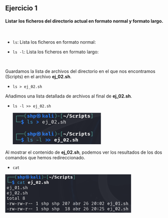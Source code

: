 <h2>Ejercicio 1</h2>

<h4>Listar los ficheros del directorio actual en formato normal y formato largo.</h4>

<br>

- `ls`: Lista los ficheros en formato normal:

- `ls -l`: Lista los ficheros en formato largo:

<br>

Guardamos la lista de archivos del directorio en el que nos encontramos (Scripts) en el archivo **ej_02.sh**. <p>

- `ls > ej_02.sh` <p>

Añadimos una lista detallada de archivos al final de **ej_02.sh**.

- `ls -l >> ej_02.sh` <p>
<img src="src/enviar.png" alt="enviar" width="280" /> <p>

Al mostrar el contenido de **ej_02.sh**, podemos ver los resultados de los dos comandos que hemos redireccionado. <p>
- `cat`
<img src="src/cat.png" alt="echo" width="400" />
